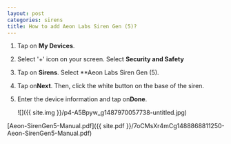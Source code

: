 ```yaml
---
layout: post
categories: sirens
title: How to add Aeon Labs Siren Gen (5)?
---
```


1. Tap on **My Devices**.

2. Select '+' icon on your screen. Select **Security and Safety**

3. Tap on **Sirens**. Select **Aeon Labs Siren Gen (5).

4. Tap on**Next**. Then, click the white button on the base of the siren.

5. Enter the device information and tap on**Done**.

    ![]({{ site.img }}/p4-A5Bpyw_g1487970057738-untitled.jpg)

[Aeon-SirenGen5-Manual.pdf]({{ site.pdf }}/7oCMsXr4mCg1488868811250-Aeon-SirenGen5-Manual.pdf)